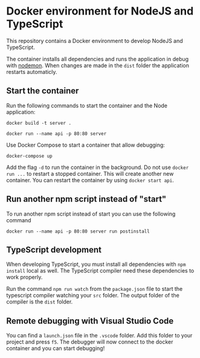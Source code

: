 # Docker environment for NodeJS and TypeScript
This repository contains a Docker environment to develop NodeJS and TypeScript.

The container installs all dependencies and runs the application in debug with [nodemon](https://www.npmjs.com/package/nodemon). When changes are made in the `dist` folder the application restarts automaticly.

## Start the container
Run the following commands to start the container and the Node application:
```shell
docker build -t server .
```
```shell
docker run --name api -p 80:80 server
```

Use Docker Compose to start a container that allow debugging:
```
docker-compose up
```
Add the flag `-d` to run the container in the background. Do not use `docker run ...` to restart a stopped container. This will create another new container. You can restart the container by using `docker start api`.

## Run another npm script instead of "start"
To run another npm script instead of start you can use the following command
```shell
docker run --name api -p 80:80 server run postinstall
```

## TypeScript development
When developing TypeScript, you must install all dependencies with `npm install` local as well. The TypeScript compiler need these dependencies to work properly.

Run the command `npm run watch` from the `package.json` file to start the typescript compiler watching your `src` folder. The output folder of the compiler is the `dist` folder.

## Remote debugging with Visual Studio Code
You can find a `launch.json` file in the `.vscode` folder. Add this folder to your project and press `f5`. The debugger will now connect to the docker container and you can start debugging!
